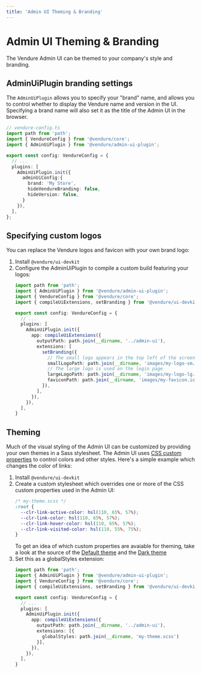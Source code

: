 ```yaml
---
title: 'Admin UI Theming & Branding'
---
```


# Admin UI Theming & Branding

The Vendure Admin UI can be themed to your company's style and branding.
    
## AdminUiPlugin branding settings

The `AdminUiPlugin` allows you to specify your "brand" name, and allows you to control whether to display the Vendure name and version in the UI. Specifying a brand name will also set it as the title of the Admin UI in the browser.

```TypeScript
// vendure-config.ts
import path from 'path';
import { VendureConfig } from '@vendure/core';
import { AdminUiPlugin } from '@vendure/admin-ui-plugin';

export const config: VendureConfig = {
  // ...
  plugins: [
    AdminUiPlugin.init({
      adminUiConfig:{
        brand: 'My Store',
        hideVendureBranding: false,
        hideVersion: false,
      }
    }),
  ],
};
```

## Specifying custom logos

You can replace the Vendure logos and favicon with your own brand logo:

1. Install `@vendure/ui-devkit`
2. Configure the AdminUiPlugin to compile a custom build featuring your logos:
    ```TypeScript
    import path from 'path';
    import { AdminUiPlugin } from '@vendure/admin-ui-plugin';
    import { VendureConfig } from '@vendure/core';
    import { compileUiExtensions, setBranding } from '@vendure/ui-devkit/compiler';
    
    export const config: VendureConfig = {
      // ...
      plugins: [
        AdminUiPlugin.init({
          app: compileUiExtensions({
            outputPath: path.join(__dirname, '../admin-ui'),
            extensions: [
              setBranding({
                // The small logo appears in the top left of the screen  
                smallLogoPath: path.join(__dirname, 'images/my-logo-sm.png'),
                // The large logo is used on the login page  
                largeLogoPath: path.join(__dirname, 'images/my-logo-lg.png'),
                faviconPath: path.join(__dirname, 'images/my-favicon.ico'),
              }),
            ],
          }),
        }),
      ],
    }
    ```

## Theming

Much of the visual styling of the Admin UI can be customized by providing your own themes in a Sass stylesheet. The Admin UI uses [CSS custom properties](https://developer.mozilla.org/en-US/docs/Web/CSS/--*) to control colors and other styles. Here's a simple example which changes the color of links:

1. Install `@vendure/ui-devkit`
2. Create a custom stylesheet which overrides one or more of the CSS custom properties used in the Admin UI:
    ```css
    /* my-theme.scss */
    :root {
      --clr-link-active-color: hsl(110, 65%, 57%);
      --clr-link-color: hsl(110, 65%, 57%);
      --clr-link-hover-color: hsl(110, 65%, 57%);
      --clr-link-visited-color: hsl(110, 55%, 75%);
    }
    ```
   To get an idea of which custom properties are avaiable for theming, take a look at the source of the [Default theme](https://github.com/vendure-ecommerce/vendure/tree/master/packages/admin-ui/src/lib/static/styles/theme/default.scss) and the [Dark theme](https://github.com/vendure-ecommerce/vendure/tree/master/packages/admin-ui/src/lib/static/styles/theme/dark.scss)
3. Set this as a globalStyles extension:   
    ```TypeScript
    import path from 'path';
    import { AdminUiPlugin } from '@vendure/admin-ui-plugin';
    import { VendureConfig } from '@vendure/core';
    import { compileUiExtensions, setBranding } from '@vendure/ui-devkit/compiler';
    
    export const config: VendureConfig = {
      // ...
      plugins: [
        AdminUiPlugin.init({
          app: compileUiExtensions({
            outputPath: path.join(__dirname, '../admin-ui'),
            extensions: [{
              globalStyles: path.join(__dirname, 'my-theme.scss')
            }],
          }),
        }),
      ],
    }
    ```
